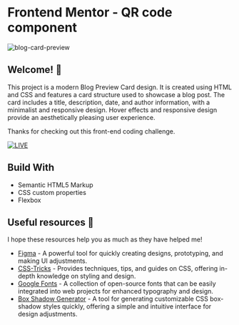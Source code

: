 # Frontend Mentor - QR code component

![blog-card-preview](https://github.com/user-attachments/assets/5492bdc3-206e-4a63-9820-96c12f898a3d)

## Welcome! 👋

This project is a modern Blog Preview Card design. It is created using HTML and CSS and features a card structure used to showcase a blog post. The card includes a title, description, date, and author information, with a minimalist and responsive design. Hover effects and responsive design provide an aesthetically pleasing user experience.

Thanks for checking out this front-end coding challenge.

[![LIVE](https://img.shields.io/badge/LIVE-FFB6A4?style=for-the-badge&logo=github&logoColor=white)](https://elkaisan.github.io/blog-preview-card/)

## Build With

- Semantic HTML5 Markup
- CSS custom properties
- Flexbox

## Useful resources 🚀

I hope these resources help you as much as they have helped me!

- [Figma](https://www.figma.com) - A powerful tool for quickly creating designs, prototyping, and making UI adjustments.
- [CSS-Tricks](https://css-tricks.com) - Provides techniques, tips, and guides on CSS, offering in-depth knowledge on styling and design.
- [Google Fonts](https://fonts.google.com/) - A collection of open-source fonts that can be easily integrated into web projects for enhanced typography and design.
- [Box Shadow Generator](https://html-css-js.com/css/generator/box-shadow/) - A tool for generating customizable CSS box-shadow styles quickly, offering a simple and intuitive interface for design adjustments.
